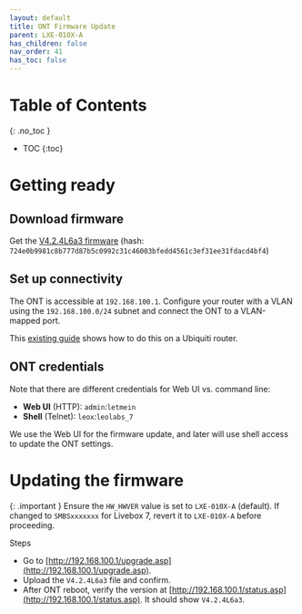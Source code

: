 ```yaml
---
layout: default 
title: ONT Firmware Update
parent: LXE-010X-A
has_children: false
nav_order: 41
has_toc: false
---
```


# Table of Contents
{: .no_toc }

- TOC
{:toc}

# Getting ready

## Download firmware

Get the [V4.2.4L6a3 firmware](https://leox.pages.dev/V4.2.4L6a3) (hash: `724e0b9981c8b777d87b5c0992c31c46003bfedd4561c3ef31ee31fdacd4bf4`)

## Set up connectivity

The ONT is accessible at `192.168.100.1`. Configure your router with a VLAN using the `192.168.100.0/24` subnet and connect the ONT to a VLAN-mapped port.

This [existing guide](https://stoufiler.github.io/isp/bypass-livebox/) shows how to do this on a Ubiquiti router.


## ONT credentials

Note that there are different credentials for Web UI vs. command line:
- **Web UI** (HTTP): `admin`:`letmein`
- **Shell** (Telnet): `leox`:`leolabs_7`

We use the Web UI for the firmware update, and later will use shell access to update the ONT settings.

# Updating the firmware

{: .important }
Ensure the `HW_HWVER` value is set to `LXE-010X-A` (default). If changed to `SMBSxxxxxxx` for Livebox 7, revert it to `LXE-010X-A` before proceeding.

Steps
- Go to [http://192.168.100.1/upgrade.asp](http://192.168.100.1/upgrade.asp).
- Upload the `V4.2.4L6a3` file and confirm.
- After ONT reboot, verify the version at [http://192.168.100.1/status.asp](http://192.168.100.1/status.asp). It should show `V4.2.4L6a3`.
